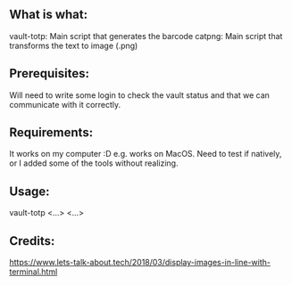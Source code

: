 What is what:
-------------
vault-totp: Main script that generates the barcode
catpng: Main script that transforms the text to image (.png)

Prerequisites:
-------------
Will need to write some login to check the vault status and that we can communicate with it correctly.

Requirements:
-------------
It works on my computer :D
e.g. works on MacOS. Need to test if natively, or I added some of the tools without realizing.

Usage:
-------------
vault-totp <...> <...>

Credits:
-------------
https://www.lets-talk-about.tech/2018/03/display-images-in-line-with-terminal.html
